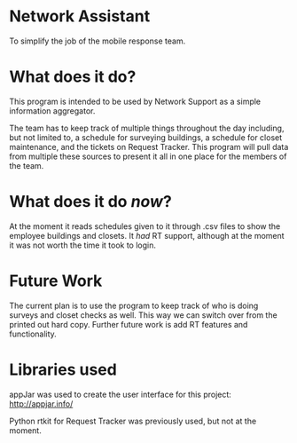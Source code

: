 # Network Assistant
To simplify the job of the mobile response team.

# What does it do?

This program is intended to be used by Network Support as a simple information aggregator. 

The team has to keep track of multiple things throughout the day including, but not limited to, a schedule for surveying buildings, a schedule for closet maintenance, and the tickets on Request Tracker. This program will pull data from multiple these sources to present it all in one place for the members of the team. 

# What does it do *now*?

At the moment it reads schedules given to it through .csv files to show the employee buildings and closets. It *had* RT support, although at the moment it was not worth the time it took to login.

# Future Work

The current plan is to use the program to keep track of who is doing surveys and closet checks as well. This way we can switch over from the printed out hard copy. Further future work is add RT features and functionality. 

# Libraries used

appJar was used to create the user interface for this project: http://appjar.info/

Python rtkit for Request Tracker was previously used, but not at the moment.
